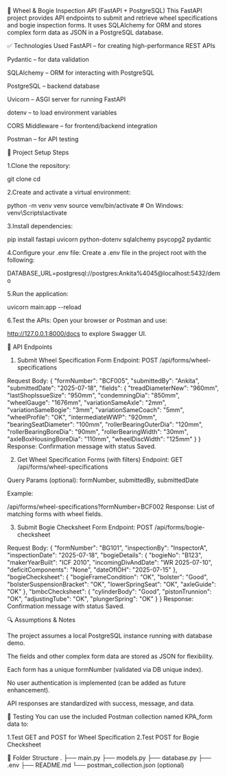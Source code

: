 🚆 Wheel & Bogie Inspection API (FastAPI + PostgreSQL)
This FastAPI project provides API endpoints to submit and retrieve wheel specifications and bogie inspection forms. It uses SQLAlchemy for ORM and stores complex form data as JSON in a PostgreSQL database.

✅ Technologies Used
FastAPI – for creating high-performance REST APIs

Pydantic – for data validation

SQLAlchemy – ORM for interacting with PostgreSQL

PostgreSQL – backend database

Uvicorn – ASGI server for running FastAPI

dotenv – to load environment variables

CORS Middleware – for frontend/backend integration

Postman – for API testing

🚀 Project Setup Steps

1.Clone the repository:

git clone <your-repo-url>
cd <project-folder>

2.Create and activate a virtual environment:

python -m venv venv
source venv/bin/activate  # On Windows: venv\Scripts\activate

3.Install dependencies:

pip install fastapi uvicorn python-dotenv sqlalchemy psycopg2 pydantic

4.Configure your .env file:
Create a .env file in the project root with the following:

DATABASE_URL=postgresql://postgres:Ankita%4045@localhost:5432/demo

5.Run the application:

uvicorn main:app --reload

6.Test the APIs:
Open your browser or Postman and use:

http://127.0.0.1:8000/docs
to explore Swagger UI.

📄 API Endpoints
1. Submit Wheel Specification Form
Endpoint: POST /api/forms/wheel-specifications

Request Body:
{
  "formNumber": "BCF005",
  "submittedBy": "Ankita",
  "submittedDate": "2025-07-18",
  "fields": {
    "treadDiameterNew": "960mm",
    "lastShopIssueSize": "950mm",
    "condemningDia": "850mm",
    "wheelGauge": "1676mm",
    "variationSameAxle": "2mm",
    "variationSameBogie": "3mm",
    "variationSameCoach": "5mm",
    "wheelProfile": "OK",
    "intermediateWWP": "920mm",
    "bearingSeatDiameter": "100mm",
    "rollerBearingOuterDia": "120mm",
    "rollerBearingBoreDia": "90mm",
    "rollerBearingWidth": "30mm",
    "axleBoxHousingBoreDia": "110mm",
    "wheelDiscWidth": "125mm"
  }
}
Response: Confirmation message with status Saved.

2. Get Wheel Specification Forms (with filters)
Endpoint: GET /api/forms/wheel-specifications

Query Params (optional): formNumber, submittedBy, submittedDate

Example:

/api/forms/wheel-specifications?formNumber=BCF002
Response: List of matching forms with wheel fields.

3. Submit Bogie Checksheet Form
Endpoint: POST /api/forms/bogie-checksheet

Request Body:
{
  "formNumber": "BG101",
  "inspectionBy": "InspectorA",
  "inspectionDate": "2025-07-18",
  "bogieDetails": {
    "bogieNo": "B123",
    "makerYearBuilt": "ICF 2010",
    "incomingDivAndDate": "WR 2025-07-10",
    "deficitComponents": "None",
    "dateOfIOH": "2025-07-15"
  },
  "bogieChecksheet": {
    "bogieFrameCondition": "OK",
    "bolster": "Good",
    "bolsterSuspensionBracket": "OK",
    "lowerSpringSeat": "OK",
    "axleGuide": "OK"
  },
  "bmbcChecksheet": {
    "cylinderBody": "Good",
    "pistonTrunnion": "OK",
    "adjustingTube": "OK",
    "plungerSpring": "OK"
  }
}
Response: Confirmation message with status Saved.

🔍 Assumptions & Notes

The project assumes a local PostgreSQL instance running with database demo.

The fields and other complex form data are stored as JSON for flexibility.

Each form has a unique formNumber (validated via DB unique index).

No user authentication is implemented (can be added as future enhancement).

API responses are standardized with success, message, and data.

🧪 Testing
You can use the included Postman collection named KPA_form data to:

1.Test GET and POST for Wheel Specification
2.Test POST for Bogie Checksheet

📂 Folder Structure 
.
├── main.py
├── models.py
├── database.py
├── .env
├── README.md
└── postman_collection.json (optional)

